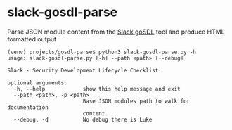 # slack-gosdl-parse

Parse JSON module content from the [Slack goSDL](https://github.com/slackhq/goSDL) tool and produce HTML formatted output

```commandline
(venv) projects/gosdl-parse$ python3 slack-gosdl-parse.py -h
usage: slack-gosdl-parse.py [-h] --path <path> [--debug]

Slack - Security Development Lifecycle Checklist

optional arguments:
  -h, --help            show this help message and exit
  --path <path>, -p <path>
                        Base JSON modules path to walk for documentation
                        content.
  --debug, -d           No debug there is Luke

```

